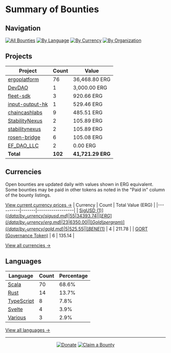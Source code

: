 <!-- GENERATED FILE - DO NOT EDIT DIRECTLY -->
<!-- Generated on: 2025-05-31 12:42:46 -->

# Summary of Bounties

## Navigation

[![All Bounties](https://img.shields.io/badge/All%20Bounties-102-blue)](/data/all.md) [![By Language](https://img.shields.io/badge/By%20Language-8-green)](/data/summary.md#languages) [![By Currency](https://img.shields.io/badge/By%20Currency-7-yellow)](/data/summary.md#currencies) [![By Organization](https://img.shields.io/badge/By%20Organization-9-orange)](/data/summary.md#projects)

## Projects

| Project | Count | Value |
|----------|-------|-------|
| [ergoplatform](/data/by_org/ergoplatform.md) | 76 | 36,468.80 ERG |
| [DevDAO](/data/by_org/devdao.md) | 1 | 3,000.00 ERG |
| [fleet-sdk](/data/by_org/fleet-sdk.md) | 3 | 920.66 ERG |
| [input-output-hk](/data/by_org/input-output-hk.md) | 1 | 529.46 ERG |
| [chaincashlabs](/data/by_org/chaincashlabs.md) | 9 | 485.51 ERG |
| [StabilityNexus](/data/by_org/stabilitynexus.md) | 2 | 105.89 ERG |
| [stabilitynexus](/data/by_org/stabilitynexus.md) | 2 | 105.89 ERG |
| [rosen-bridge](/data/by_org/rosen-bridge.md) | 6 | 105.08 ERG |
| [EF_DAO_LLC](/data/by_org/ef_dao_llc.md) | 2 | 0.00 ERG |
| **Total** | **102** | **41,721.29 ERG** |

## Currencies

Open bounties are updated daily with values shown in ERG equivalent. Some bounties may be paid in other tokens as noted in the "Paid in" column of the bounty listings.

[View current currency prices →](/data/currency_prices.md)
| Currency | Count | Total Value (ERG) |
|----------|-------|------------------|
| [SigUSD ($1)](/data/by_currency/sigusd.md) | 55 | 34393.74 |
| [ERG](/data/by_currency/erg.md) | 23 | 6350.00 |
| [Gold (per gram)](/data/by_currency/gold.md) | 5 | 525.55 |
| [BENE ($1)](/data/by_currency/bene.md) | 4 | 211.78 |
| [GORT (Governance Token)](/data/by_currency/gort.md) | 6 | 135.14 |

[View all currencies →](/data/by_currency/)

## Languages

| Language | Count | Percentage |
|----------|-------|------------|
| [Scala](/data/by_language/scala.md) | 70 | 68.6% |
| [Rust](/data/by_language/rust.md) | 14 | 13.7% |
| [TypeScript](/data/by_language/typescript.md) | 8 | 7.8% |
| [Svelte](/data/by_language/svelte.md) | 4 | 3.9% |
| [Various](/data/by_language/various.md) | 3 | 2.9% |

[View all languages →](/data/by_language/)



---

<div align="center">
  <p>
    <a href="../docs/donate.md"><img src="https://img.shields.io/badge/❤️%20Donate-F44336" alt="Donate"></a>
    <a href="../docs/bounty-submission-guide.md#reserving-a-bounty"><img src="https://img.shields.io/badge/🔒%20How%20To%20Claim-4CAF50" alt="Claim a Bounty"></a>
  </p>
</div>


<!-- END OF GENERATED CONTENT -->
